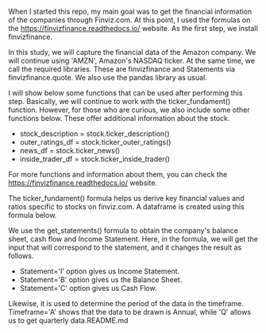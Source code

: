 When I started this repo, my main goal was to get the financial information of the companies through Finviz.com. At this point, I used the formulas on the https://finvizfinance.readthedocs.io/ website. As the first step, we install finvizfinance.

In this study, we will capture the financial data of the Amazon company. We will continue using 'AMZN', Amazon's NASDAQ ticker. At the same time, we call the required libraries. These are finvizfinance and Statements via finvizfinance.quote. We also use the pandas library as usual.

I will show below some functions that can be used after performing this step. Basically, we will continue to work with the ticker_fundament() function. However, for those who are curious, we also include some other functions below. These offer additional information about the stock.
* stock_description = stock.ticker_description()
* outer_ratings_df = stock.ticker_outer_ratings()
* news_df = stock.ticker_news()
* inside_trader_df = stock.ticker_inside_trader()

For more functions and information about them, you can check the https://finvizfinance.readthedocs.io/ website.

The ticker_fundament() formula helps us derive key financial values and ratios specific to stocks on finviz.com. A dataframe is created using this formula below.

We use the get_statements() formula to obtain the company's balance sheet, cash flow and Income Statement. Here, in the formula, we will get the input that will correspond to the statement, and it changes the result as follows.
* Statement='I' option gives us Income Statement.
* Statement='B' option gives us the Balance Sheet.
* Statement='C' option gives us Cash Flow.

Likewise, it is used to determine the period of the data in the timeframe.
Timeframe='A' shows that the data to be drawn is Annual, while 'Q' allows us to get quarterly data.README.md
